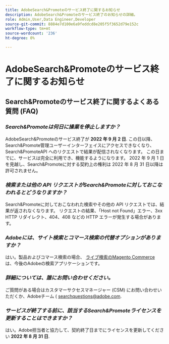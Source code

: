 ```yaml
---
title: AdobeSearch&Promoteのサービス終了に関するお知らせ
description: AdobeSearch&Promoteのサービス終了のお知らせの詳細。
role: Admin,User,Data Engineer,Developer
source-git-commit: 8884e7d100e6a9feddcd8e205f5f3652d79e152c
workflow-type: tm+mt
source-wordcount: '236'
ht-degree: 0%

---
```


# AdobeSearch&amp;Promoteのサービス終了に関するお知らせ

## Search&amp;Promoteのサービス終了に関するよくある質問 (FAQ)

### **_Search&amp;Promoteは何日に操業を停止しますか？_**

AdobeSearch&amp;Promoteのサービス終了が **2022 年 9 月 2 日**. この日以降、Search&amp;Promote管理ユーザーインターフェイスにアクセスできなくなり、Search&amp;PromoteAPI へのリクエストで結果が配信されなくなります。 この日までに、サービスは完全に利用でき、機能するようになります。 2022 年 9 月 1 日を見越し、Search&amp;Promoteに対する契約上の権利は 2022 年 8 月 31 日以降は許可されません。

### **_検索または他の API リクエストがSearch&amp;Promoteに対しておこなわれるとどうなりますか？_**

Search&amp;Promoteに対しておこなわれた検索やその他の API リクエストでは、結果が返されなくなります。 リクエストの結果、「Host not Found」エラー、3xx HTTP リダイレクト、404、408 などの HTTP エラーが発生する場合があります。

### **_Adobeには、サイト検索とコマース検索の代替オプションがありますか？_**

はい。製品およびコマース検索の場合、 [ライブ検索のMagento Commerce](https://devdocs.magento.com/live-search/overview.html) は、今後のAdobeの検索アプリケーションです。

<!-- ### **_Can Adobe recommend any frameworks or platforms that offer features similar to Search&Promote?_**

  Yes. If the Search&Promote feature is critical to your marketing strategy, consider the many open-source frameworks that exist to power search, including [Apache Solr](https://solr.apache.org/) and [Elastic Free and Open](https://www.elastic.co/about/free-and-open).  

  Also, both [AWS](https://aws.amazon.com/cloudsearch/) and [Microsoft&reg; Azure](https://azure.microsoft.com/en-us/services/search/) provide cloud-native search capabilities on their respective cloud platforms. You can integrate both options into Adobe Experience Manager Sites to power site search and more. -->

### **_詳細については、誰にお問い合わせください。_**

ご質問がある場合はカスタマーサクセスマネージャー (CSM) にお問い合わせいただくか、Adobeチーム ( [searchquestions@adobe.com](mailto:searchquestions@adobe.com).

### **_サービスが終了する前に、該当するSearch&amp;Promoteライセンスを更新することはできますか？_**

はい。Adobe担当者と協力して、契約終了日までにライセンスを更新してください **2022 年 8 月 31 日**.
